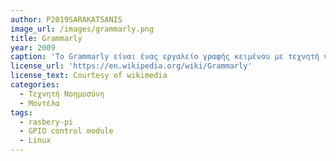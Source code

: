 ```yaml
---
author: P2019SARAKATSANIS   
image_url: /images/grammarly.png
title: Grammarly
year: 2009
caption: 'To Grammarly είναι ένας εργαλείο γραφής κειμένου με τεχνητή νοημοσύνη που βοηθά τους χρήστες να βελτιώσουν τη γραφή τους εντοπίζοντας και διορθώνοντας λάθη γραμματικής, ορθογραφίας, στίξης και στυλ σε πραγματικό χρόνο. Χρησιμοποιεί επεξεργασία φυσικής γλώσσας (NLP) και αλγόριθμους μηχανικής μάθησης για την ανάλυση κειμένου και την παροχή προτάσεων για βελτίωση, προσφαίροντας έτσι στον χρήστη ένα εύχριστο περιβάλλον και ανώτερη ποιότητα γραφής κειμένου.'
license_url: 'https://en.wikipedia.org/wiki/Grammarly'
license_text: Courtesy of wikimedia
categories:
  - Τεχνητή Νοημοσύνη
  - Μοντέλα
tags:
  - rasbery-pi
  - GPIO control module
  - Linux
---
```

